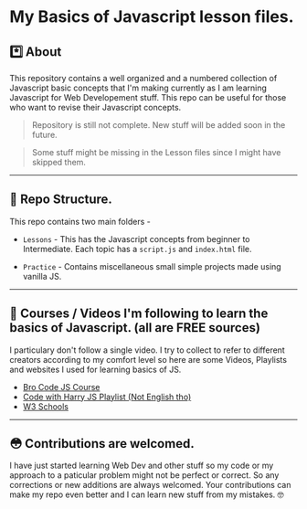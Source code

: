 # My Basics of Javascript lesson files.

## \*️⃣ About

This repository contains a well organized and a numbered collection of Javascript basic concepts that I'm making currently as I am learning Javascript for Web Developement stuff. This repo can be useful for those who want to revise their Javascript concepts.

> Repository is still not complete. New stuff will be added soon in the future.

> Some stuff might be missing in the Lesson files since I might have skipped them.

<hr>

## 🔧 Repo Structure.

This repo contains two main folders -

- `Lessons` - This has the Javascript concepts from beginner to Intermediate. Each topic has a `script.js` and `index.html` file.

- `Practice` - Contains miscellaneous small simple projects made using vanilla JS.

<hr>

## 📝 Courses / Videos I'm following to learn the basics of Javascript. (all are FREE sources)

I particulary don't follow a single video. I try to collect to refer to different creators according to my comfort level so here are some Videos, Playlists and websites I used for learning basics of JS.

- [Bro Code JS Course](https://www.youtube.com/watch?v=8dWL3wF_OMw)
- [Code with Harry JS Playlist (Not English tho)](https://www.youtube.com/playlist?list=PLu0W_9lII9ahR1blWXxgSlL4y9iQBnLpR)
- [W3 Schools](https://www.w3schools.com/js/)

<hr>

## 😳 Contributions are welcomed.

I have just started learning Web Dev and other stuff so my code or my approach to a paticular problem might not be perfect or correct. So any corrections or new additions are always welcomed. Your contributions can make my repo even better and I can learn new stuff from my mistakes. 🤓
